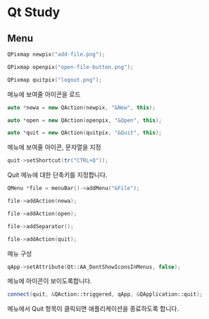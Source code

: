 # Qt Study

## Menu

```c++
QPixmap newpix("add-file.png");

QPixmap openpix("open-file-button.png");

QPixmap quitpix("logout.png");
```
메뉴에 보여줄 아이콘을 로드

```c++
auto *newa = new QAction(newpix, "&New", this);

auto *open = new QAction(openpix, "&Open", this);

auto *quit = new QAction(quitpix, "&Quit", this);
```
메뉴에 보여줄 아이콘, 문자열을 지정

```c++
quit->setShortcut(tr("CTRL+Q"));
```
Quit 메뉴에 대한 단축키를 지정합니다. 

```c++
QMenu *file = menuBar()->addMenu("&File");

file->addAction(newa);

file->addAction(open);

file->addSeparator();

file->addAction(quit);
```
메뉴 구성

```c++
qApp->setAttribute(Qt::AA_DontShowIconsInMenus, false);
```
 
메뉴에 아이콘이 보이도록합니다. 

```c++
connect(quit, &QAction::triggered, qApp, &QApplication::quit);
```
메뉴에서 Quit 항목이 클릭되면 애플리케이션을 종료하도록 합니다. 